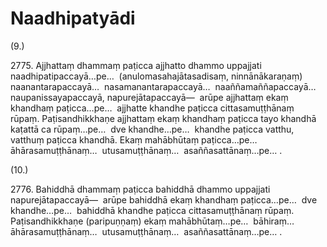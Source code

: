 # Naadhipatyādi

(9.)

2775\. Ajjhattaṃ dhammaṃ paṭicca ajjhatto dhammo uppajjati naadhipatipaccayā…pe…  (anulomasahajātasadisaṃ, ninnānākaraṇaṃ) naanantarapaccayā…  nasamanantarapaccayā…  naaññamaññapaccayā…  naupanissayapaccayā, napurejātapaccayā—  arūpe ajjhattaṃ ekaṃ khandhaṃ paṭicca…pe…  ajjhatte khandhe paṭicca cittasamuṭṭhānaṃ rūpaṃ. Paṭisandhikkhaṇe ajjhattaṃ ekaṃ khandhaṃ paṭicca tayo khandhā kaṭattā ca rūpaṃ…pe…  dve khandhe…pe…  khandhe paṭicca vatthu, vatthuṃ paṭicca khandhā. Ekaṃ mahābhūtaṃ paṭicca…pe…  āhārasamuṭṭhānaṃ…  utusamuṭṭhānaṃ…  asaññasattānaṃ…pe… .

(10.)

2776\. Bahiddhā dhammaṃ paṭicca bahiddhā dhammo uppajjati napurejātapaccayā—  arūpe bahiddhā ekaṃ khandhaṃ paṭicca…pe…  dve khandhe…pe…  bahiddhā khandhe paṭicca cittasamuṭṭhānaṃ rūpaṃ. Paṭisandhikkhaṇe (paripuṇṇaṃ) ekaṃ mahābhūtaṃ…pe…  bāhiraṃ…  āhārasamuṭṭhānaṃ…  utusamuṭṭhānaṃ…  asaññasattānaṃ…pe… .
